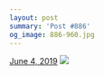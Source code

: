 ```yaml
---
layout: post
summary: 'Post #886'
og_image: 886-960.jpg
---
```


<p>
  <time>
    <a href="/886">June 4, 2019</a>
  </time>
  <a href="/886">
    <img src="{{ site.assets_url }}/886-480.jpg" srcset="{{ site.assets_url }}/886-240.jpg 240w, {{ site.assets_url }}/886-480.jpg 480w, {{ site.assets_url }}/886-720.jpg 720w, {{ site.assets_url }}/886-960.jpg 960w" sizes="(min-width: 700px) 50vw, calc(100vw - 2rem)" />
  </a>
</p>
